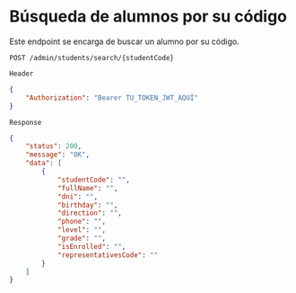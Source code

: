 # Búsqueda de alumnos por su código
Este endpoint se encarga de buscar un alumno por su código.

```http
POST /admin/students/search/{studentCode}
```

`Header`
```json
{
    "Authorization": "Bearer TU_TOKEN_JWT_AQUÍ"
}
```

`Response`
```json
{
    "status": 200,
    "message": "OK",
    "data": [
        {
            "studentCode": "",
            "fullName": "",
            "dni": "",
            "birthday": "",
            "direction": "",
            "phone": "",
            "level": "",
            "grade": "",
            "isEnrolled": "",
            "representativesCode": ""
        }
    ]
}
```    





